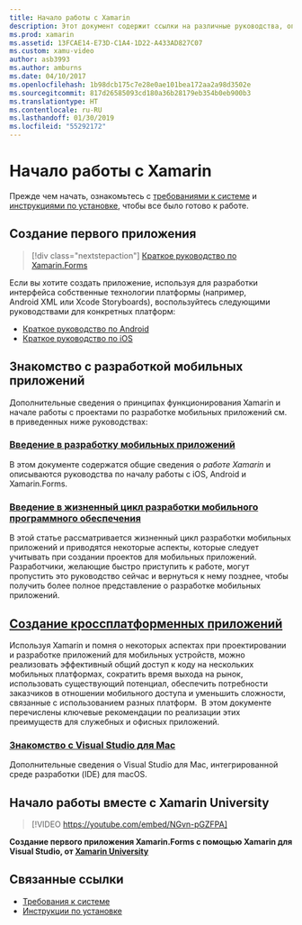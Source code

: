```yaml
---
title: Начало работы с Xamarin
description: Этот документ содержит ссылки на различные руководства, описывающие начало разработки Xamarin.Mac. Указанные в нем материалы посвящены созданию первого приложения, знакомству с разработкой мобильных приложений и обучению с помощью Xamarin University.
ms.prod: xamarin
ms.assetid: 13FCAE14-E73D-C1A4-1D22-A433AD827C07
ms.custom: xamu-video
author: asb3993
ms.author: amburns
ms.date: 04/10/2017
ms.openlocfilehash: 1b98dcb175c7e28e0ae101bea172aa2a98d3502e
ms.sourcegitcommit: 817d26585093cd180a36b28179eb354b0eb900b3
ms.translationtype: HT
ms.contentlocale: ru-RU
ms.lasthandoff: 01/30/2019
ms.locfileid: "55292172"
---
```

# <a name="get-started-with-xamarin"></a>Начало работы с Xamarin

Прежде чем начать, ознакомьтесь с [требованиями к системе](requirements.md) и [инструкциями по установке](installation/index.md), чтобы все было готово к работе.

## <a name="build-your-first-app"></a>Создание первого приложения

> [!div class="nextstepaction"]
> [Краткое руководство по Xamarin.Forms](~/get-started/quickstarts/single-page.md)

Если вы хотите создать приложение, используя для разработки интерфейса собственные технологии платформы (например, Android XML или Xcode Storyboards), воспользуйтесь следующими руководствами для конкретных платформ:

- [Краткое руководство по Android](~/android/get-started/hello-android/hello-android-quickstart.md)
- [Краткое руководство по iOS](~/ios/get-started/hello-ios/hello-ios-quickstart.md)

## <a name="getting-started-with-mobile-development"></a>Знакомство с разработкой мобильных приложений

Дополнительные сведения о принципах функционирования Xamarin и начале работы с проектами по разработке мобильных приложений см. в приведенных ниже руководствах:

### <a name="introduction-to-mobile-developmentcross-platformget-startedintroduction-to-mobile-developmentmd"></a>[Введение в разработку мобильных приложений](~/cross-platform/get-started/introduction-to-mobile-development.md)

В этом документе содержатся общие сведения о *работе Xamarin* и описываются руководства по началу работы с iOS, Android и Xamarin.Forms.

### <a name="introduction-to-the-mobile-software-development-lifecyclecross-platformget-startedintroduction-to-mobile-sdlcmd"></a>[Введение в жизненный цикл разработки мобильного программного обеспечения](~/cross-platform/get-started/introduction-to-mobile-sdlc.md)

В этой статье рассматривается жизненный цикл разработки мобильных приложений и приводятся некоторые аспекты, которые следует учитывать при создании проектов для мобильных приложений. Разработчики, желающие быстро приступить к работе, могут пропустить это руководство сейчас и вернуться к нему позднее, чтобы получить более полное представление о разработке мобильных приложений.

## <a name="building-cross-platform-applicationscross-platformapp-fundamentalsbuilding-cross-platform-applicationsindexmd"></a>[Создание кроссплатформенных приложений](~/cross-platform/app-fundamentals/building-cross-platform-applications/index.md)

Используя Xamarin и помня о некоторых аспектах при проектировании и разработке приложений для мобильных устройств, можно реализовать эффективный общий доступ к коду на нескольких мобильных платформах, сократить время выхода на рынок, использовать существующий потенциал, обеспечить потребности заказчиков в отношении мобильного доступа и уменьшить сложности, связанные с использованием разных платформ. &nbsp;В этом документе перечислены ключевые рекомендации по реализации этих преимуществ для служебных и офисных приложений.

### <a name="introducing-visual-studio-for-machttpsdocsmicrosoftcomvisualstudiomac"></a>[Знакомство с Visual Studio для Mac](https://docs.microsoft.com/visualstudio/mac/)

Дополнительные сведения о Visual Studio для Mac, интегрированной среде разработки (IDE) для macOS.

## <a name="get-started-with-xamarin-university"></a>Начало работы вместе с Xamarin University

> [!VIDEO https://youtube.com/embed/NGvn-pGZFPA]

**Создание первого приложения Xamarin.Forms с помощью Xamarin для Visual Studio, от [Xamarin University](https://university.xamarin.com)**

## <a name="related-links"></a>Связанные ссылки

- [Требования к системе](requirements.md)
- [Инструкции по установке](~/cross-platform/get-started/installation/index.md)
